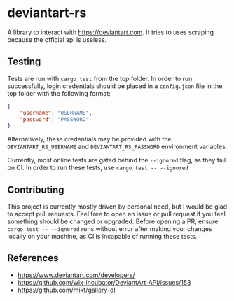 # deviantart-rs
A library to interact with https://deviantart.com. It tries to uses scraping because the official api is useless.

## Testing
Tests are run with `cargo test` from the top folder. 
In order to run successfully, login credentials should be placed in a `config.json` file in the top folder with the following format:
```json
{
    "username": "USERNAME",
    "password": "PASSWORD"
}
```
Alternatively, these credentials may be provided with the `DEVIANTART_RS_USERNAME` and `DEVIANTART_RS_PASSWORD` environment variables.

Currently, most online tests are gated behind the `--ignored` flag, as they fail on CI. 
In order to run these tests, use `cargo test -- --ignored`

## Contributing
This project is currently mostly driven by personal need, but I would be glad to accept pull requests.
Feel free to open an issue or pull request if you feel something should be changed or upgraded.
Before opening a PR, ensure `cargo test -- --ignored` runs without error after making your changes locally on your machine,
as CI is incapable of running these tests.

## References
 * https://www.deviantart.com/developers/
 * https://github.com/wix-incubator/DeviantArt-API/issues/153
 * https://github.com/mikf/gallery-dl